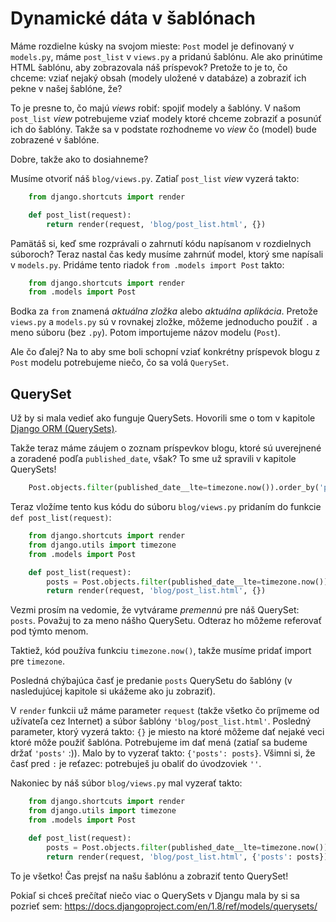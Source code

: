 # Dynamické dáta v šablónach

Máme rozdielne kúsky na svojom mieste: `Post` model je definovaný v `models.py`, máme `post_list` v `views.py` a pridanú šablónu. Ale ako prinútime HTML šablónu, aby zobrazovala náš príspevok? Pretože to je to, čo chceme: vziať nejaký obsah (modely uložené v databáze) a zobraziť ich pekne v našej šablóne, že?

To je presne to, čo majú *views* robiť: spojiť modely a šablóny. V našom `post_list` *view* potrebujeme vziať modely ktoré chceme zobraziť a posunúť ich do šablóny. Takže sa v podstate rozhodneme vo *view* čo (model) bude zobrazené v šablóne.

Dobre, takže ako to dosiahneme?

Musíme otvoriť náš `blog/views.py`. Zatiaľ `post_list` *view* vyzerá takto:

```python
    from django.shortcuts import render

    def post_list(request):
        return render(request, 'blog/post_list.html', {})
```  

Pamätáš si, keď sme rozprávali o zahrnutí kódu napísanom v rozdielnych súboroch? Teraz nastal čas kedy musíme zahrnúť model, ktorý sme napísali v `models.py`. Pridáme tento riadok `from .models import Post` takto:

```python
    from django.shortcuts import render
    from .models import Post
```  

Bodka za `from` znamená *aktuálna zložka* alebo *aktuálna aplikácia*. Pretože `views.py` a `models.py` sú v rovnakej zložke, môžeme jednoducho použiť `.` a meno súboru (bez `.py`). Potom importujeme názov modelu (`Post`).

Ale čo ďalej? Na to aby sme boli schopní vziať konkrétny príspevok blogu z `Post` modelu potrebujeme niečo, čo sa volá `QuerySet`.

## QuerySet

Už by si mala vedieť ako funguje QuerySets. Hovorili sme o tom v kapitole [Django ORM (QuerySets)][1].

 [1]: ../django_orm/README.md

Takže teraz máme záujem o zoznam príspevkov blogu, ktoré sú uverejnené a zoradené podľa `published_date`, však? To sme už spravili v kapitole QuerySets!

```python
    Post.objects.filter(published_date__lte=timezone.now()).order_by('published_date')
```    

Teraz vložíme tento kus kódu do súboru `blog/views.py` pridaním do funkcie `def post_list(request)`:

```python
    from django.shortcuts import render
    from django.utils import timezone
    from .models import Post

    def post_list(request):
        posts = Post.objects.filter(published_date__lte=timezone.now()).order_by('published_date')
        return render(request, 'blog/post_list.html', {})
```  

Vezmi prosím na vedomie, že vytvárame *premennú* pre náš QuerySet: `posts`. Považuj to za meno nášho QuerySetu. Odteraz ho môžeme referovať pod týmto menom.

Taktiež, kód používa funkciu `timezone.now()`, takže musíme pridať import pre `timezone`.

Posledná chýbajúca časť je predanie `posts` QuerySetu do šablóny (v nasledujúcej kapitole si ukážeme ako ju zobraziť).

V `render` funkcii už máme parameter `request` (takže všetko čo príjmeme od užívateľa cez Internet) a súbor šablóny `'blog/post_list.html'`. Posledný parameter, ktorý vyzerá takto: `{}` je miesto na ktoré môžeme dať nejaké veci ktoré môže použiť šablóna. Potrebujeme im dať mená (zatiaľ sa budeme držať `'posts'` :)). Malo by to vyzerať takto: `{'posts': posts}`. Všimni si, že časť pred `:` je reťazec: potrebuješ ju obaliť do úvodzoviek `''`.

Nakoniec by náš súbor `blog/views.py` mal vyzerať takto:

```python
    from django.shortcuts import render
    from django.utils import timezone
    from .models import Post

    def post_list(request):
        posts = Post.objects.filter(published_date__lte=timezone.now()).order_by('published_date')
        return render(request, 'blog/post_list.html', {'posts': posts})
```  

To je všetko! Čas prejsť na našu šablónu a zobraziť tento QuerySet!

Pokiaľ si chceš prečítať niečo viac o QuerySets v Djangu mala by si sa pozrieť sem: https://docs.djangoproject.com/en/1.8/ref/models/querysets/